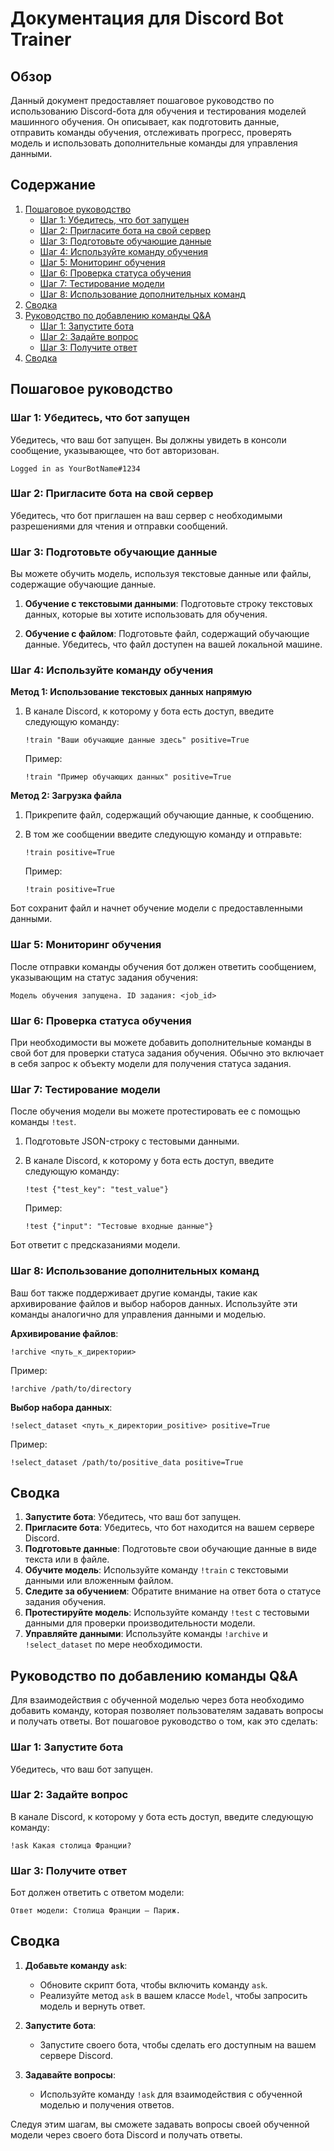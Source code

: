 # Документация для Discord Bot Trainer

## Обзор

Данный документ предоставляет пошаговое руководство по использованию Discord-бота для обучения и тестирования моделей машинного обучения. Он описывает, как подготовить данные, отправить команды обучения, отслеживать прогресс, проверять модель и использовать дополнительные команды для управления данными.

## Содержание

1.  [Пошаговое руководство](#пошаговое-руководство)
    *   [Шаг 1: Убедитесь, что бот запущен](#шаг-1-убедитесь-что-бот-запущен)
    *   [Шаг 2: Пригласите бота на свой сервер](#шаг-2-пригласите-бота-на-свой-сервер)
    *   [Шаг 3: Подготовьте обучающие данные](#шаг-3-подготовьте-обучающие-данные)
    *   [Шаг 4: Используйте команду обучения](#шаг-4-используйте-команду-обучения)
    *   [Шаг 5: Мониторинг обучения](#шаг-5-мониторинг-обучения)
    *   [Шаг 6: Проверка статуса обучения](#шаг-6-проверка-статуса-обучения)
    *   [Шаг 7: Тестирование модели](#шаг-7-тестирование-модели)
    *   [Шаг 8: Использование дополнительных команд](#шаг-8-использование-дополнительных-команд)
2.  [Сводка](#сводка)
3.  [Руководство по добавлению команды Q&A](#руководство-по-добавлению-команды-qa)
    *   [Шаг 1: Запустите бота](#шаг-1-запустите-бота-1)
    *   [Шаг 2: Задайте вопрос](#шаг-2-задайте-вопрос)
    *   [Шаг 3: Получите ответ](#шаг-3-получите-ответ)
4.  [Сводка](#сводка-1)

## Пошаговое руководство

### Шаг 1: Убедитесь, что бот запущен

Убедитесь, что ваш бот запущен. Вы должны увидеть в консоли сообщение, указывающее, что бот авторизован.

```plaintext
Logged in as YourBotName#1234
```

### Шаг 2: Пригласите бота на свой сервер

Убедитесь, что бот приглашен на ваш сервер с необходимыми разрешениями для чтения и отправки сообщений.

### Шаг 3: Подготовьте обучающие данные

Вы можете обучить модель, используя текстовые данные или файлы, содержащие обучающие данные.

1.  **Обучение с текстовыми данными**:
    Подготовьте строку текстовых данных, которые вы хотите использовать для обучения.

2.  **Обучение с файлом**:
    Подготовьте файл, содержащий обучающие данные. Убедитесь, что файл доступен на вашей локальной машине.

### Шаг 4: Используйте команду обучения

**Метод 1: Использование текстовых данных напрямую**

1.  В канале Discord, к которому у бота есть доступ, введите следующую команду:

    ```plaintext
    !train "Ваши обучающие данные здесь" positive=True
    ```

    Пример:

    ```plaintext
    !train "Пример обучающих данных" positive=True
    ```

**Метод 2: Загрузка файла**

1.  Прикрепите файл, содержащий обучающие данные, к сообщению.
2.  В том же сообщении введите следующую команду и отправьте:

    ```plaintext
    !train positive=True
    ```

    Пример:

    ```plaintext
    !train positive=True
    ```

Бот сохранит файл и начнет обучение модели с предоставленными данными.

### Шаг 5: Мониторинг обучения

После отправки команды обучения бот должен ответить сообщением, указывающим на статус задания обучения:

```plaintext
Модель обучения запущена. ID задания: <job_id>
```

### Шаг 6: Проверка статуса обучения

При необходимости вы можете добавить дополнительные команды в свой бот для проверки статуса задания обучения. Обычно это включает в себя запрос к объекту модели для получения статуса задания.

### Шаг 7: Тестирование модели

После обучения модели вы можете протестировать ее с помощью команды `!test`.

1.  Подготовьте JSON-строку с тестовыми данными.
2.  В канале Discord, к которому у бота есть доступ, введите следующую команду:

    ```plaintext
    !test {"test_key": "test_value"}
    ```

    Пример:

    ```plaintext
    !test {"input": "Тестовые входные данные"}
    ```

Бот ответит с предсказаниями модели.

### Шаг 8: Использование дополнительных команд

Ваш бот также поддерживает другие команды, такие как архивирование файлов и выбор наборов данных. Используйте эти команды аналогично для управления данными и моделью.

**Архивирование файлов**:

```plaintext
!archive <путь_к_директории>
```

Пример:

```plaintext
!archive /path/to/directory
```

**Выбор набора данных**:

```plaintext
!select_dataset <путь_к_директории_positive> positive=True
```

Пример:

```plaintext
!select_dataset /path/to/positive_data positive=True
```

## Сводка

1.  **Запустите бота**: Убедитесь, что ваш бот запущен.
2.  **Пригласите бота**: Убедитесь, что бот находится на вашем сервере Discord.
3.  **Подготовьте данные**: Подготовьте свои обучающие данные в виде текста или в файле.
4.  **Обучите модель**: Используйте команду `!train` с текстовыми данными или вложенным файлом.
5.  **Следите за обучением**: Обратите внимание на ответ бота о статусе задания обучения.
6.  **Протестируйте модель**: Используйте команду `!test` с тестовыми данными для проверки производительности модели.
7.  **Управляйте данными**: Используйте команды `!archive` и `!select_dataset` по мере необходимости.

## Руководство по добавлению команды Q&A

Для взаимодействия с обученной моделью через бота необходимо добавить команду, которая позволяет пользователям задавать вопросы и получать ответы. Вот пошаговое руководство о том, как это сделать:

### Шаг 1: Запустите бота

Убедитесь, что ваш бот запущен.

### Шаг 2: Задайте вопрос

В канале Discord, к которому у бота есть доступ, введите следующую команду:

```plaintext
!ask Какая столица Франции?
```

### Шаг 3: Получите ответ

Бот должен ответить с ответом модели:

```plaintext
Ответ модели: Столица Франции — Париж.
```

## Сводка

1.  **Добавьте команду `ask`**:
    *   Обновите скрипт бота, чтобы включить команду `ask`.
    *   Реализуйте метод `ask` в вашем классе `Model`, чтобы запросить модель и вернуть ответ.

2.  **Запустите бота**:
    *   Запустите своего бота, чтобы сделать его доступным на вашем сервере Discord.

3.  **Задавайте вопросы**:
    *   Используйте команду `!ask` для взаимодействия с обученной моделью и получения ответов.

Следуя этим шагам, вы сможете задавать вопросы своей обученной модели через своего бота Discord и получать ответы.